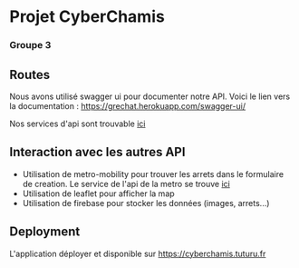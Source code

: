 # Projet CyberChamis
### Groupe 3

## Routes
Nous avons utilisé swagger ui pour documenter notre API. Voici le lien vers la documentation : https://grechat.herokuapp.com/swagger-ui/

Nos services d'api sont trouvable [ici](/src/app/apis/api-local)

## Interaction avec les autres API
- Utilisation de metro-mobility pour trouver les arrets dans le formulaire de creation. Le service de l'api de la metro se trouve [ici](/src/app/apis/api-metro)
- Utilisation de leaflet pour afficher la map
- Utilisation de firebase pour stocker les données (images, arrets...) 

## Deployment
L'application déployer et disponible sur https://cyberchamis.tuturu.fr
